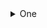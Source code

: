 <details>

<summary>One</summary>

<details><summary>aaa</summary>

 * sub aaa 1
 * sub aaa 2

</details>

<details><summary>bbb</summary>

</details>

</details>

